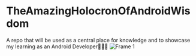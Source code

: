 # TheAmazingHolocronOfAndroidWisdom
A repo that will be used as a central place for knowledge and to showcase my learning as an Android Developer👨🏻‍💻
![Frame 1](https://github.com/user-attachments/assets/41275c66-cce2-4236-a445-ad3f0b1ebf0c)
